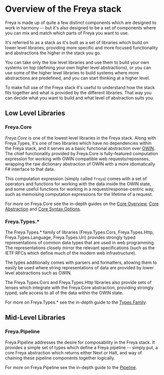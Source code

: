 # Overview of the Freya stack

Freya is made up of quite a few distinct components which are designed to work in harmony -- but it's also designed to be a set of components where you can mix and match which parts of Freya you want to use.

It's referred to as a stack as it's built as a set of libraries which build on lower level libraries, providing more specific and more focused functionality and abstractions the higher in the stack you go.

You can take only the low level libraries and use them to build your own systems on top (defining your own higher level abstractions), or you can use some of the higher level libraries to build systems where more abstractions are predefined, and you can start thinking at a higher level.

To make full use of the Freya stack it's useful to understand how the stack fits together and what is provided by the different libraries. That way you can decide what you want to build and what level of abstraction suits you.

## Low Level Libraries

### Freya.Core

*Freya.Core* is one of the lowest level libraries in the Freya stack. Along with Freya.Types, it's one of two libraries which have no dependencies within the Freya stack, and it serves as a basic functional abstraction over [OWIN][owin]. The chief functionality provided by Freya.Core is fully-featured computation expression for working with OWIN compatible web requests/reposnses, wrapping the raw dictionary abstraction of OWIN with a more idiomatically F# interface to that data.

This computation expression (simply called `freya`) comes with a set of operators and functions for working with the data inside the OWIN state, and some useful functions for working in a request/response-centric way, such as memoising computation expressions for the lifetime of a request.

For more on Freya.Core see the in-depth guides on the [Core Overview][core-overview], [Core Abstraction][core-abstraction] and [Core Syntax Options][core-syntax].

### Freya.Types.*

The Freya.Types.* family of libraries (Freya.Types.Cors, Freya.Types.Http, Freya.Types.Language, Freya.Types.Uri) provides strongly typed representations of common data types that are used in web programming. The representations closely mirror the relevant specifications (such as the IETF RFCs which define much of the modern web infrastructure).

The types additionally comes with parsers and formatters, allowing them to easily be used where string representations of data are provided by lower level abstractions such as OWIN.

The Freya.Types.Cors and Freya.Types.Http libraries also provide sets of lenses which integrate with the Freya.Core abstraction, providing strongly typed, safe access to all of the data within the OWIN state.

For more on Freya.Types.* see the in-depth guide to the [Types Family][types-family].

## Mid-Level Libraries

### Freya.Pipeline

Freya.Pipeline addresses the desire for composability in the Freya stack. It provides a simple set of types which define a Freya pipeline -- simply put, a core Freya abstraction which returns either Next or Halt, and way of chaining these pipeline components together logically.

For more on Freya.Pipeline see the in-depth guide to the [Pipeline][pipeline].



[OWIN]: http://owin.org

[core-overview]: ./core-overview.md
[core-abstraction]: ./core-understanding-the-abstraction.md
[core-syntax]: ./core-computation-expressions-or-operators.md

[types-family]: ./types-understanding-the-family.md

[pipeline]: ./pipeline-composition.md
